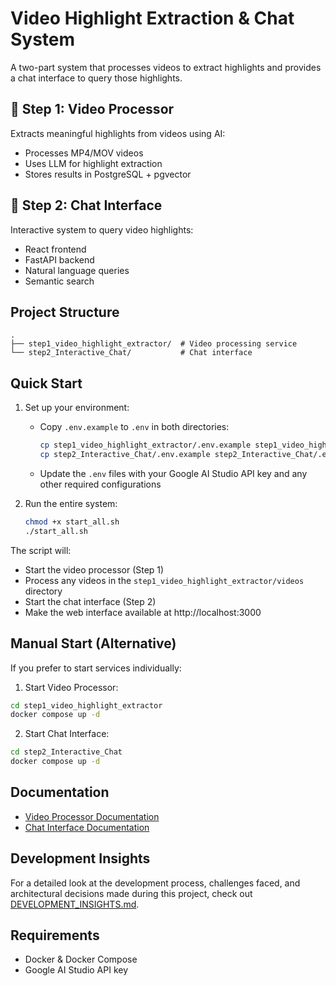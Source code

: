 # Video Highlight Extraction & Chat System

A two-part system that processes videos to extract highlights and provides a chat interface to query those highlights.

## 🎥 Step 1: Video Processor
Extracts meaningful highlights from videos using AI:
- Processes MP4/MOV videos
- Uses LLM for highlight extraction
- Stores results in PostgreSQL + pgvector

## 💬 Step 2: Chat Interface
Interactive system to query video highlights:
- React frontend
- FastAPI backend
- Natural language queries
- Semantic search

## Project Structure
```
.
├── step1_video_highlight_extractor/  # Video processing service
└── step2_Interactive_Chat/           # Chat interface
```

## Quick Start

1. Set up your environment:
   - Copy `.env.example` to `.env` in both directories:
     ```bash
     cp step1_video_highlight_extractor/.env.example step1_video_highlight_extractor/.env
     cp step2_Interactive_Chat/.env.example step2_Interactive_Chat/.env
     ```
   - Update the `.env` files with your Google AI Studio API key and any other required configurations

2. Run the entire system:
   ```bash
   chmod +x start_all.sh  
   ./start_all.sh        
   ```

The script will:
- Start the video processor (Step 1)
- Process any videos in the `step1_video_highlight_extractor/videos` directory
- Start the chat interface (Step 2)
- Make the web interface available at http://localhost:3000

## Manual Start (Alternative)
If you prefer to start services individually:

1. Start Video Processor:
```bash
cd step1_video_highlight_extractor
docker compose up -d
```

2. Start Chat Interface:
```bash
cd step2_Interactive_Chat
docker compose up -d
```

## Documentation
- [Video Processor Documentation](step1_video_highlight_extractor/README.md)
- [Chat Interface Documentation](step2_Interactive_Chat/README.md)

## Development Insights
For a detailed look at the development process, challenges faced, and architectural decisions made during this project, check out [DEVELOPMENT_INSIGHTS.md](DEVELOPMENT_INSIGHTS.md).

## Requirements
- Docker & Docker Compose
- Google AI Studio API key